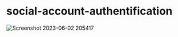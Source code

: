 # social-account-authentification

![Screenshot 2023-06-02 205417](https://github.com/jacques172/social-account-authentification/assets/96381612/c4dba17a-04d4-4b60-bb20-dc7d4352e66a)
